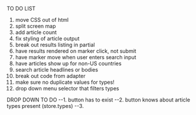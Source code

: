 TO DO LIST

1. move CSS out of html
3. split screen map
4. add article count
5. fix styling of article output
6. break out results listing in partial
7. have results rendered on marker click, not submit
8. have marker move when user enters search input
9. have articles show up for non-US countries
10. search article headlines or bodies
11. break out code from adapter
12. make sure no duplicate values for types!
13. drop down menu selector that filters types

DROP DOWN TO DO
--1. button has to exist
--2. button knows about article types present (store.types)
--3. 
